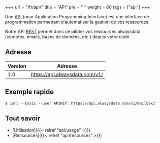 +++
url = "/fr/api/"
title = "API"
pre = "<i class='fas fa-plug'></i>&nbsp;"
weight = 80
tags = ["api"]
+++

Une [API](https://fr.wikipedia.org/wiki/Interface_de_programmation) (pour Application
Programming Interface) est une interface de programmation permettant d'automatiser
la gestion de vos ressources.

Notre API [REST](https://fr.wikipedia.org/wiki/Representational_State_Transfer)
permet donc de piloter vos ressources alwaysdata (comptes, emails, bases de données,
etc.) depuis votre code.

## Adresse

| Version   | Adresse                           |
|-----------|-----------------------------------|
| 1.0       | https://api.alwaysdata.com/v1/    |

## Exemple rapide

```
$ curl --basic --user APIKEY: https://api.alwaysdata.com/v1/mailbox/
```

## Tout savoir

  * [Utilisation]({{< relref "api/usage" >}})
  * [Ressources]({{< relref "api/resources" >}})
